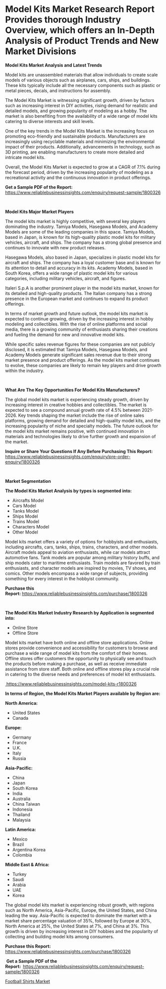 <p><h1>Model Kits Market Research Report Provides thorough Industry Overview, which offers an In-Depth Analysis of Product Trends and New Market Divisions</h1></p><p><strong>Model Kits Market Analysis and Latest Trends</strong></p>
<p><p>Model kits are unassembled materials that allow individuals to create scale models of various objects such as airplanes, cars, ships, and buildings. These kits typically include all the necessary components such as plastic or metal pieces, decals, and instructions for assembly.</p><p>The Model Kits Market is witnessing significant growth, driven by factors such as increasing interest in DIY activities, rising demand for realistic and detailed models, and growing popularity of modeling as a hobby. The market is also benefiting from the availability of a wide range of model kits catering to diverse interests and skill levels.</p><p>One of the key trends in the Model Kits Market is the increasing focus on promoting eco-friendly and sustainable products. Manufacturers are increasingly using recyclable materials and minimizing the environmental impact of their products. Additionally, advancements in technology, such as 3D printing, are enabling manufacturers to create more detailed and intricate model kits.</p><p>Overall, the Model Kits Market is expected to grow at a CAGR of 7.1% during the forecast period, driven by the increasing popularity of modeling as a recreational activity and the continuous innovation in product offerings.</p></p>
<p><strong>Get a Sample PDF of the Report:&nbsp;</strong> <a href="https://www.reliablebusinessinsights.com/enquiry/request-sample/1800326">https://www.reliablebusinessinsights.com/enquiry/request-sample/1800326</a></p>
<p>&nbsp;</p>
<p><strong>Model Kits Major Market Players</strong></p>
<p><p>The model kits market is highly competitive, with several key players dominating the industry. Tamiya Models, Hasegawa Models, and Academy Models are some of the leading companies in this space. Tamiya Models, based in Japan, is known for its high-quality plastic model kits for military vehicles, aircraft, and ships. The company has a strong global presence and continues to innovate with new product releases.</p><p>Hasegawa Models, also based in Japan, specializes in plastic model kits for aircraft and ships. The company has a loyal customer base and is known for its attention to detail and accuracy in its kits. Academy Models, based in South Korea, offers a wide range of plastic model kits for various categories, including military vehicles, aircraft, and figures.</p><p>Italeri S.p.A is another prominent player in the model kits market, known for its detailed and high-quality products. The Italian company has a strong presence in the European market and continues to expand its product offerings.</p><p>In terms of market growth and future outlook, the model kits market is expected to continue growing, driven by the increasing interest in hobby modeling and collectibles. With the rise of online platforms and social media, there is a growing community of enthusiasts sharing their creations and fueling the demand for new and innovative model kits.</p><p>While specific sales revenue figures for these companies are not publicly disclosed, it is estimated that Tamiya Models, Hasegawa Models, and Academy Models generate significant sales revenue due to their strong market presence and product offerings. As the model kits market continues to evolve, these companies are likely to remain key players and drive growth within the industry.</p></p>
<p>&nbsp;</p>
<p><strong>What Are The Key Opportunities For Model Kits Manufacturers?</strong></p>
<p><p>The global model kits market is experiencing steady growth, driven by increasing interest in creative hobbies and collectibles. The market is expected to see a compound annual growth rate of 4.5% between 2021-2026. Key trends shaping the market include the rise of online sales platforms, growing demand for detailed and high-quality model kits, and the increasing popularity of niche and specialty models. The future outlook for the model kits market remains positive, with continued innovation in materials and technologies likely to drive further growth and expansion of the market.</p></p>
<p><strong>Inquire or Share Your Questions If Any Before Purchasing This Report:</strong> <a href="https://www.reliablebusinessinsights.com/enquiry/pre-order-enquiry/1800326">https://www.reliablebusinessinsights.com/enquiry/pre-order-enquiry/1800326</a></p>
<p>&nbsp;</p>
<p><strong>Market Segmentation</strong></p>
<p><strong>The Model Kits Market Analysis by types is segmented into:</strong></p>
<p><ul><li>Aircrafts Model</li><li>Cars Model</li><li>Tanks Model</li><li>Ships Model</li><li>Trains Model</li><li>Characters Model</li><li>Other Model</li></ul></p>
<p><p>Model kits market offers a variety of options for hobbyists and enthusiasts, including aircrafts, cars, tanks, ships, trains, characters, and other models. Aircraft models appeal to aviation enthusiasts, while car models attract automotive fans. Tank models are popular among military history buffs, and ship models cater to maritime enthusiasts. Train models are favored by train enthusiasts, and character models are inspired by movies, TV shows, and comics. Other models encompass a wide range of subjects, providing something for every interest in the hobbyist community.</p></p>
<p><strong>Purchase this Report:&nbsp;</strong><a href="https://www.reliablebusinessinsights.com/purchase/1800326">https://www.reliablebusinessinsights.com/purchase/1800326</a></p>
<p>&nbsp;</p>
<p><strong>The Model Kits Market Industry Research by Application is segmented into:</strong></p>
<p><ul><li>Online Store</li><li>Offline Store</li></ul></p>
<p><p>Model kits market have both online and offline store applications. Online stores provide convenience and accessibility for customers to browse and purchase a wide range of model kits from the comfort of their homes. Offline stores offer customers the opportunity to physically see and touch the products before making a purchase, as well as receive immediate assistance from store staff. Both online and offline stores play a crucial role in catering to the diverse needs and preferences of model kit enthusiasts.</p></p>
<p><a href="https://www.reliablebusinessinsights.com/model-kits-r1800326">&nbsp;https://www.reliablebusinessinsights.com/model-kits-r1800326</a></p>
<p><strong>In terms of Region, the Model Kits Market Players available by Region are:</strong></p>
<p>
    <p> <strong> North America: </strong>
        <ul>
            <li>United States</li>
            <li>Canada</li>
        </ul>
        </p> 
    <p> <strong> Europe: </strong>
        <ul>
            <li>Germany</li>
            <li>France</li>
            <li>U.K.</li>
            <li>Italy</li>
            <li>Russia</li>
        </ul>
        </p> 
    <p> <strong> Asia-Pacific: </strong>
        <ul>
            <li>China</li>
            <li>Japan</li>
            <li>South Korea</li>
            <li>India</li>
            <li>Australia</li>
            <li>China Taiwan</li>
            <li>Indonesia</li>
            <li>Thailand</li>
            <li>Malaysia</li>
        </ul>
        </p> 
    <p> <strong> Latin America: </strong>
        <ul>
            <li>Mexico</li>
            <li>Brazil</li>
            <li>Argentina Korea</li>
            <li>Colombia</li>
        </ul>
        </p> 
    <p> <strong> Middle East & Africa: </strong>
        <ul>
            <li>Turkey</li>
            <li>Saudi</li>
            <li>Arabia</li>
            <li>UAE</li>
            <li>Korea</li>
        </ul>
    </p>
    </p>
<p><p>The global model kits market is experiencing robust growth, with regions such as North America, Asia-Pacific, Europe, the United States, and China leading the way. Asia-Pacific is expected to dominate the market with a market share percentage valuation of 35%, followed by Europe at 30%, North America at 25%, the United States at 7%, and China at 3%. This growth is driven by increasing interest in DIY hobbies and the popularity of collecting and building model kits among consumers.</p></p>
<p><strong>Purchase this Report: </strong><a href="https://www.reliablebusinessinsights.com/purchase/1800326">https://www.reliablebusinessinsights.com/purchase/1800326</a></p>
<p>&nbsp;<strong>Get a Sample PDF of the Report:&nbsp;&nbsp;</strong><a href="https://www.reliablebusinessinsights.com/enquiry/request-sample/1800326">https://www.reliablebusinessinsights.com/enquiry/request-sample/1800326</a></p>
<p><strong></strong></p>
<p><p><a href="https://github.com/ashepherd82/Market-Research-Report-List-5/blob/main/football-shirts-market.md">Football Shirts Market</a></p></p>
